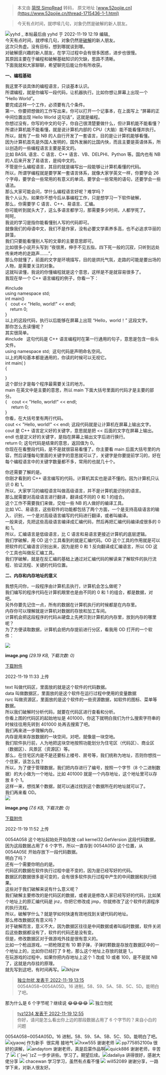 > 本文由 [简悦 SimpRead](http://ksria.com/simpread/) 转码， 原文地址 [www.52pojie.cn](https://www.52pojie.cn/thread-1715436-1-1.html)

> 今天有点时间，就啰嗦几句，对象仍然是破解的新人朋友。

![](https://avatar.52pojie.cn/data/avatar/000/39/64/95_avatar_middle.jpg)yyhd _ 本帖最后由 yyhd 于 2022-11-19 12:19 编辑_  
今天有点时间，就啰嗦几句，对象仍然是[破解](https://www.52pojie.cn)的新人朋友。  
这次只务虚。没有目标，想到哪就谈到哪。  
对破解感兴趣的新人朋友，在学习过程中会有很多困惑，进步也很慢。  
其原因主要在于编程和破解基础知识的欠缺，思路不清晰。  
下面我就和大家聊聊，希望聊完后能让你有所收获。  
  
  
**一、编程基础**  
  
我这里不谈具体的编程语言，只谈基本认识。  
所谓编程，就是你编写一段代码，让机器执行。比如你想让屏幕上出现一个 “Hello World”。  
要完成这样一个工作，必须要有几个条件。  
第一、你要把想做的工作写出来，你可以打开一个记事本，在上面写上 “屏幕的正中间位置出现 Hello World 这句话”，这就是编程。  
你想过没有，你写的中文的句子，你自己很清楚要做什么，但计算机能不能看懂？  
所谓计算机能不能看懂，就是说计算机内部的 CPU（大脑）能不能看懂并执行。  
所以，就有了一些 NB 的人自行开发了一套语言，目的是让计算机能够看懂。  
因为计算机首先是外国人发明的，国外发展的比国内快，而且主要是英语体系，所以创造的一些编程语言主要是英文的。  
比如 BASIL 语言、C 语言、C++ 语言、VB、DELPHI、Python 等。国内也有 NB 的人后来开发了易语言，是纯中文的。  
不管是什么编程语言，其目的就是编写出一段能够让计算机看懂的代码。  
所以，所谓学编程就是要学某一套语言体系，就像大家学英文一样，你要学会 26 个字母，要学会一些常用的有意义的单词，要学会一些常用的语句，还要学会一些语法。  
那么大家可能会问，学什么编程语言好呢？难学吗？  
我个人认为，如果你不想今后从事编程工作，只是想学习一下软件破解，  
那么，你需要学 C 语言、C++、易语言、汇编。  
你可能听到就头大了，这么多语言都学习，那需要多少时间，人都学死了。  
呵呵，  
我说的学习是指你能看懂别人写的代码即可。  
就像我们的母语中文，我们不是作家，没有必要文学素养多高，也不必追求华丽的辞藻，  
我们只要能看懂别人写的文章的主要意思即可。  
比如很多小说开头写到 “夜很黑，伸手不见五指，四下死一般的沉寂，只听到远处传来咚咚的走路声.......”，  
那么你就懂了，前面的文字是环境描写，目的是烘托气氛，走路的可能是要出场的人物，是需要关注的对象。  
这就叫读懂，我说的你懂编程就是这个意思，这样是不是就容易很多了。  
我现在举一个 C++ 语言编程的例子，你看一下：  
  
  
#include <iostream>  
using namespace std;  
int main()  
{   cout << "Hello, world!" << endl;  
    return 0;  
}  
以上的这段代码，执行以后能够在屏幕上出现 “Hello，world！” 这段文字。  
那你怎么去读懂呢？  
其实很简单。  
#include <iostream>  这句代码是 C++ 语言编程时在第一行通用的句子，意思是包含一些头文件。  
using namespace std;  这句代码是声明命名空间。  
以上的两句基本都是通用的，你读的时候可以无视它。  
int main( )  
{  
  
  
}  
这个部分才是每个程序最需要关注的地方。  
main 在英文中是主要的意思，所以 main 下面大括号里面的代码才是主要的部分。  
{    cout << "Hello, world!" << endl;     
     return 0;  
}  
你看，在大括号里有两行代码。  
cout << "Hello, world!" << endl; 这段代码就是让计算机在屏幕上输出文字。cout 是 C++ 语言定义好的关键字，意思就是把 << 后面的文字在屏幕上输出。endl 也是定义好的关键字，是指在屏幕上输出文字后进行换行。  
return 0; 这句代码是结束的意思，返回值为 0。  
你现在在看整段代码，是不是就很容易看懂了。你主要看 main 后面大括号里的内容，然后读懂每句里面的关键字的意思就可以了，关键字是你要提前学习的，好在每个编程语言中的关键字数量都不多，常用的也就几十个。  
  
  
你还需要了解的是。  
你刚才看到的 C++ 语言编写的代码，计算机其实也是读不懂的。因为计算机只认识 0 和 1。  
所以，大家学习的编程语言叫做高级语言，并不是计算机能识别的语言。  
那么就需要对高级语言进行翻译，翻译成不同的 0 和 1 的组合。  
这个工作不需要我们来做，交给一些 NB 的人做好的编译工具。  
比如 VC、易语言，这些软件的功能都包括了两个方面，一个是支持高级语言的输入、识别，一个是对高级语言编写的代码进行翻译，或者叫编译。  
一般来说，先把这些高级语言编译成汇编代码，然后再把汇编代码编译成很多的 0 和 1。  
所以，汇编语言是低级语言，比 C 语言和易语言更接近计算机的底层逻辑。  
我们学破解，用 OD 这个工具看到的就是汇编代码。OD 这个工具的作用就是可以把软件的汇编语言识别出来，因为是把 0 和 1 反向翻译成汇编语言，所以 OD 这个工具也叫做反汇编工具。  
我们学破解，就是在反汇编的基础上通过对汇编代码的解读来了解软件的执行流程、验证流程、关键的代码位置。  
  
  
**二、内存和内存地址的意义**  
  
我想先问你，一段程序由计算机去执行，计算机会怎么做呢？  
我们编写的程序代码在计算机眼里也是由不同的 0 和 1 的组合，都是数据，对吧。  
另外你要先记住一点，所有的数据在计算机执行的时候都是在内存里。  
内存你可以理解就是计算机对数据的存放和加工车间。  
计算机会把这段程序的代码从硬盘上先拷贝到计算机的内存里，放到内存的哪里呢？  
为了方便读取数据，计算机会把内存提前进行分区，看我用 OD 打开的一个软件：  
  
  
![](https://attach.52pojie.cn/forum/202211/19/113311ineey2e2hi92ay8f.png)

**image.png** _(29.19 KB, 下载次数: 0)_

[下载附件](forum.php?mod=attachment&aid=MjU3MDY4NXwyMWY1ZWM4ZXwxNjY4ODQ0MTQ0fDEwMDI4MzR8MTcxNTQzNg%3D%3D&nothumb=yes)

2022-11-19 11:33 上传

  
text 叫做代码区，里面放的就是这个软件的代码数据。  
data 叫做数据区，里面放的是这个软件在运行过程中使用的变量数据  
rsrc 叫做资源区，里面放的是这个软件的一些资源数据，如软件的图标、菜单等数据。  
所以我们破解时分析代码，就要在代码区进行查看和分析。  
你看上图的代码区的起始地址是 401000，你这下就明白我们为什么搜索字符串的时候往往用先转到 401000 处再去搜索了吧。  
我们再来进一步理解内存。  
内存是用来存放数据的一块空间，对吧，就像是一块空地。  
我们软件执行前，人为地把这块空地按照功能划分为住宅区（代码区）、商业区（数据区）、风景区（资源区）等。  
那么，在住宅区内是不是还要标上楼号、房号等，我们统称为地址，否则你想找一个住家，该怎么找？  
所以，为了便于管理数据，我们把内存进行了编号，按照一个字节（8 个二进制数据）的大小做为一个地址。比如 401000 就是一个内存地址，这个地址里可以存放 8 个 1。  
这样一来，想找某个数据，就可以通过找到这个数据所在的地址就可以了。  
我们再来看 OD。  
![](https://attach.52pojie.cn/forum/202211/19/115231g1cxkhr6hbr0g2ht.png)

**image.png** _(7.6 KB, 下载次数: 0)_

[下载附件](forum.php?mod=attachment&aid=MjU3MDY5Nnw2NzBiYWExZXwxNjY4ODQ0MTQ0fDEwMDI4MzR8MTcxNTQzNg%3D%3D&nothumb=yes)

2022-11-19 11:52 上传

  
  
  
0054A058 这个地址起始处开始存放 call kernel32.GetVersion 这段代码数据，因为这段数据占用了 6 个字节，所以一直存到 0054A05D 这个位置，从 0054A05E 开始存放下一段代码数据。  
明白了吗？  
还有一个需要你明白的是。  
代码区的数据在软件执行过程中是不变的，因为是已经写好的代码。  
数据区的数据很多是可变的，会有很多软件执行过程中产生的中间数据和执行结果。  
这些对于我们破解来说有什么意义呢？  
我们破解主要修改的是代码区的数据，或者说是修改人家已经写好的代码，比如某个地址上的原汇编代码是 jnz，你把它修改成 jmp，你就修改了这个软件的源程序的执行流程。  
所以，破解学什么？就是学如何快速有效地找到关键代码的地址。  
那么修改数据区有意义吗？  
对于破解而言，意义不大，因为数据区往往是中间数据或者叫临时数据，软件关闭后这些数据都没有了，软件的代码还是没有变。  
但是，修改数据区对于做游戏外挂是很有意义的。  
比如一个枪战游戏，一把枪限定有 10 颗子弹，子弹的颗数是存放在数据区中的一个地址上的，比如你已经打了 9 枪，那么这个地址上存放的就是 1,。  
在玩游戏的过程中，如果你把内存地址上这个 1 改成 10 或者 100，是不是就 NB 了，这就是内存挂的原理。  
就先写到这吧，有时间再写。![](https://avatar.52pojie.cn/images/noavatar_middle.gif)lkhjzw

> [独立勿扰 发表于 2022-11-19 13:15](https://www.52pojie.cn/forum.php?mod=redirect&goto=findpost&pid=44784681&ptid=1715436)  
> 0054A058~0054A05D。16 进制，58、59、5A、5B、5C、5D。能明白了吧。

那为什么是 6 个字节呢？继续说 &#128514;&#128514;&#128514;&#128514; ![](https://avatar.52pojie.cn/data/avatar/000/63/19/19_avatar_middle.jpg) 独立勿扰

> [tyz1234 发表于 2022-11-19 12:55](https://www.52pojie.cn/forum.php?mod=redirect&goto=findpost&pid=44784528&ptid=1715436)  
> 你好，请问是怎么看出你上边的那段数据占用了 6 个字节的？来自小白的问题

0054A058~0054A05D。16 进制，58、59、5A、5B、5C、5D。能明白了吧。![](https://avatar.52pojie.cn/images/noavatar_middle.gif)xjyaowj 作为新手  很实用 接地气 ![](https://avatar.52pojie.cn/images/noavatar_middle.gif)hxw555 谢谢老师 ![](https://avatar.52pojie.cn/images/noavatar_middle.gif) pp775852100a 很好的讲解，![](https://avatar.52pojie.cn/images/noavatar_middle.gif)andaytom 谢谢老师，真是启蒙作品啊![](https://avatar.52pojie.cn/images/noavatar_middle.gif)quick886 谢谢老师，辛苦了 ![](https://avatar.52pojie.cn/images/noavatar_middle.gif) (ˉ(∞)ˉ)zZ 一步步讲些。学习了。期望后续。![](https://avatar.52pojie.cn/images/noavatar_middle.gif)dadaliya 讲得很好，感谢大佬分享 ![](https://avatar.52pojie.cn/images/noavatar_middle.gif) chacewan 学习学习，虽然有点看不懂 ![](https://avatar.52pojie.cn/images/noavatar_middle.gif) will52089 谢谢分享，一路学下来，对新人很友好。